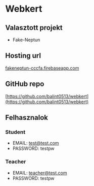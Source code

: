 # Webkert

## Valasztott projekt

- Fake-Neptun

## Hosting url

[fakeneptun-cccfa.firebaseapp.com](https://fakeneptun-cccfa.web.app)

## GitHub repo

[https://github.com/balint0513/webkert](https://github.com/balint0513/webkert)

## Felhasznalok

### Student

- EMAIL: [test@test.com](test@test.com)
- PASSWORD: testpw

### Teacher

- EMAIL: [teacher@test.com](teacher@test.com)
- PASSWORD: testpw
